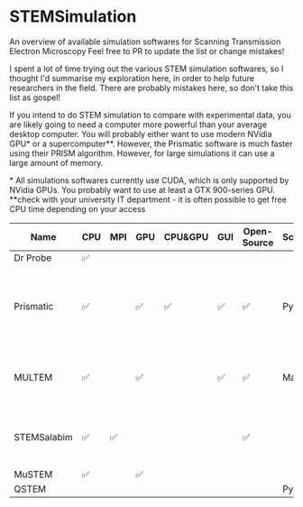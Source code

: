 # STEMSimulation
An overview of available simulation softwares for Scanning Transmission Electron Microscopy
Feel free to PR to update the list or change mistakes!

I spent a lot of time trying out the various STEM simulation softwares, so I thought I'd summarise my exploration here, in order to help future researchers in the field. There are probably mistakes here, so don't take this list as gospel!

If you intend to do STEM simulation to compare with experimental data, you are likely going to need a computer more powerful than your average desktop computer. You will probably either want to use modern NVidia GPU* or a supercomputer**. However, the Prismatic software is much faster using their PRISM algorithm. However, for large simulations it can use a large amount of memory.

\* All simulations softwares currently use CUDA, which is only supported by NVidia GPUs. You probably want to use at least a GTX 900-series GPU.
\*\*check with your university IT department - it is often possible to get free CPU time depending on your access

| Name        	| CPU 	| MPI 	| GPU 	| CPU&GPU 	| GUI 	| Open-Source 	| Scripting? 	| Comments                                                                             	|
|-------------	|-----	|-----	|-----	|---------	|-----	|-------------	|------------	|--------------------------------------------------------------------------------------	|
| Dr Probe    	| ✅   	|     	|     	|         	|     	|             	|            	|                                                                                      	|
| Prismatic   	| ✅   	|     	| ✅   	| ✅       	| ✅   	| ✅           	| Python     	| Uses an extremely fast algorithm, but large simulations can require much (>32GB) ram 	|
| MULTEM      	| ✅   	|     	| ✅   	|         	| ✅   	| ✅           	| Matlab     	| Extremely many types of (S)TEM simulation, can add carbon to sample                  	|
| STEMSalabim 	| ✅   	| ✅   	|     	|         	|     	| ✅           	|            	| The only software designed for CPU supercomputers                                    	|
| MuSTEM      	| ✅   	|     	| ✅   	|         	|     	|             	|            	|                                                                                      	|
| QSTEM       	|     	|     	|     	|         	|     	|             	| Python     	|                                                                                      	|
